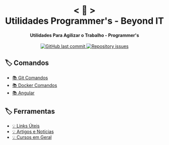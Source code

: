 <h1 align="center">
    < 📖 > <br>
    Utilidades Programmer's - Beyond IT
</h1>
  
<h4 align="center">
  Utilidades Para Agilizar o Trabalho - Programmer's
</h4>

<p align="center"> 

  <a href="https://github.com/rafael-buttignon/Utilidades-Para-Estudo/commits?author=rafael-buttignon">
    <img alt="GitHub last commit" src="https://img.shields.io/github/last-commit/Nerd0000/Meus-Projetos.svg">
  </a>

  <a href="https://github.com/rafael-buttignon/Utilidades-Para-Estudo/issues">
    <img alt="Repository issues" src="https://img.shields.io/github/issues/Nerd0000/Meus-Projetos.svg">
  </a>

</p>

## 🏷️ Comandos

- [📚 Git Comandos](./ComandosGit.md)
- [📚 Docker Comandos](./ComandosGit.md)
- [📚 Angular](./ComandosGit.md)

## 🏷️ Ferramentas

- [💡 Links Úteis](./Ferramentas.md)
- [💡 Artigos e Notícias](./Ferramentas.md)
- [💡 Cursos em Geral](./Ferramentas.md)



